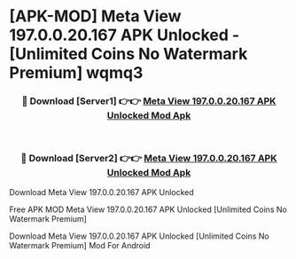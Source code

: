# [APK-MOD] Meta View 197.0.0.20.167 APK Unlocked - [Unlimited Coins No Watermark Premium] wqmq3



<div align="center">
<h3>🔴 Download [Server1] 👉👉 <a href="https://momento.my/?title=Meta_View_197.0.0.20.167_APK_Unlocked">Meta View 197.0.0.20.167 APK Unlocked Mod Apk</a></h3><br>

<h3>🔴 Download [Server2] 👉👉 <a href="https://momento.my/?title=Meta_View_197.0.0.20.167_APK_Unlocked">Meta View 197.0.0.20.167 APK Unlocked Mod Apk</a></h3>
</div>



Download Meta View 197.0.0.20.167 APK Unlocked 

Free APK MOD Meta View 197.0.0.20.167 APK Unlocked [Unlimited Coins No Watermark Premium]

Download Meta View 197.0.0.20.167 APK Unlocked [Unlimited Coins No Watermark Premium] Mod For Android
